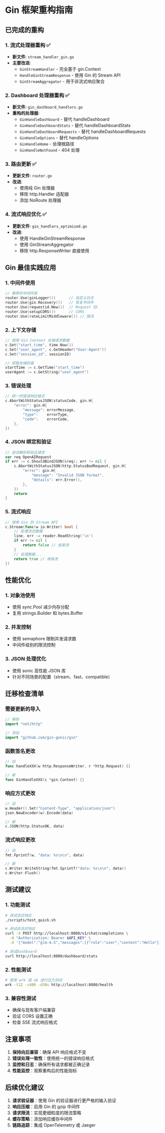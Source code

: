# Gin 框架重构指南

## 已完成的重构

### 1. 流式处理器重构 ✅
- **新文件**: `stream_handler_gin.go`
- **主要改进**:
  - `GinStreamHandler` - 完全基于 gin.Context
  - `HandleGinStreamResponse` - 使用 Gin 的 Stream API
  - `GinStreamAggregator` - 用于非流式响应聚合

### 2. Dashboard 处理器重构 ✅
- **新文件**: `gin_dashboard_handlers.go`
- **重构的处理器**:
  - `GinHandleDashboard` - 替代 handleDashboard
  - `GinHandleDashboardStats` - 替代 handleDashboardStats
  - `GinHandleDashboardRequests` - 替代 handleDashboardRequests
  - `GinHandleOptions` - 替代 handleOptions
  - `GinHandleHome` - 处理根路径
  - `GinHandleNotFound` - 404 处理

### 3. 路由更新 ✅
- **更新文件**: `router.go`
- **改进**:
  - 使用纯 Gin 处理器
  - 移除 http.Handler 适配器
  - 添加 NoRoute 处理器

### 4. 流式响应优化 ✅
- **更新文件**: `gin_handlers_optimized.go`
- **改进**:
  - 使用 HandleGinStreamResponse
  - 使用 GinStreamAggregator
  - 移除 http.ResponseWriter 直接使用

## Gin 最佳实践应用

### 1. 中间件使用
```go
// 推荐的中间件链
router.Use(ginLogger())      // 自定义日志
router.Use(gin.Recovery())   // 恢复中间件
router.Use(requestid.New())  // Request ID
router.Use(setupCORS())      // CORS
router.Use(rateLimitMiddleware()) // 限流
```

### 2. 上下文存储
```go
// 使用 Gin Context 存储请求数据
c.Set("start_time", time.Now())
c.Set("user_agent", c.GetHeader("User-Agent"))
c.Set("session_id", sessionID)

// 获取存储的值
startTime := c.GetTime("start_time")
userAgent := c.GetString("user_agent")
```

### 3. 错误处理
```go
// 统一的错误响应格式
c.AbortWithStatusJSON(statusCode, gin.H{
    "error": gin.H{
        "message": errorMessage,
        "type":    errorType,
        "code":    errorCode,
    },
})
```

### 4. JSON 绑定和验证
```go
// 自动解析和验证请求
var req OpenAIRequest
if err := c.ShouldBindJSON(&req); err != nil {
    c.AbortWithStatusJSON(http.StatusBadRequest, gin.H{
        "error": gin.H{
            "message": "Invalid JSON format",
            "details": err.Error(),
        },
    })
    return
}
```

### 5. 流式响应
```go
// 使用 Gin 的 Stream API
c.Stream(func(w io.Writer) bool {
    // 处理流式数据
    line, err := reader.ReadString('\n')
    if err != nil {
        return false // 结束流
    }
    // 处理数据...
    return true // 继续流
})
```

## 性能优化

### 1. 对象池使用
- 使用 sync.Pool 减少内存分配
- 复用 strings.Builder 和 bytes.Buffer

### 2. 并发控制
- 使用 semaphore 限制并发请求数
- 中间件级别的限流控制

### 3. JSON 处理优化
- 使用 sonic 高性能 JSON 库
- 针对不同场景的配置（stream、fast、compatible）

## 迁移检查清单

### 需要更新的导入
```go
// 移除
import "net/http"

// 添加
import "github.com/gin-gonic/gin"
```

### 函数签名更改
```go
// 旧
func handleXXX(w http.ResponseWriter, r *http.Request) {}

// 新
func GinHandleXXX(c *gin.Context) {}
```

### 响应方式更改
```go
// 旧
w.Header().Set("Content-Type", "application/json")
json.NewEncoder(w).Encode(data)

// 新
c.JSON(http.StatusOK, data)
```

### 流式响应更改
```go
// 旧
fmt.Fprintf(w, "data: %s\n\n", data)

// 新
c.Writer.WriteString(fmt.Sprintf("data: %s\n\n", data))
c.Writer.Flush()
```

## 测试建议

### 1. 功能测试
```bash
# 测试流式响应
./scripts/test_quick.sh

# 测试非流式响应
curl -X POST http://localhost:8080/v1/chat/completions \
  -H "Authorization: Bearer $API_KEY" \
  -d '{"model":"glm-4.5","messages":[{"role":"user","content":"Hello"}],"stream":false}'

# 测试Dashboard
curl http://localhost:8080/dashboard/stats
```

### 2. 性能测试
```bash
# 使用 wrk 或 ab 进行压力测试
wrk -t12 -c400 -d30s http://localhost:8080/health
```

### 3. 兼容性测试
- 确保与现有客户端兼容
- 验证 CORS 设置正确
- 检查 SSE 流式响应格式

## 注意事项

1. **保持向后兼容**：确保 API 响应格式不变
2. **错误处理一致性**：使用统一的错误响应格式
3. **监控和日志**：确保所有请求都被正确记录
4. **性能监控**：观察重构后的性能指标

## 后续优化建议

1. **请求验证器**：使用 Gin 的验证器进行更严格的输入验证
2. **响应压缩**：启用 Gin 的 gzip 中间件
3. **请求限流**：实现更细粒度的限流策略
4. **缓存策略**：添加响应缓存中间件
5. **链路追踪**：集成 OpenTelemetry 或 Jaeger